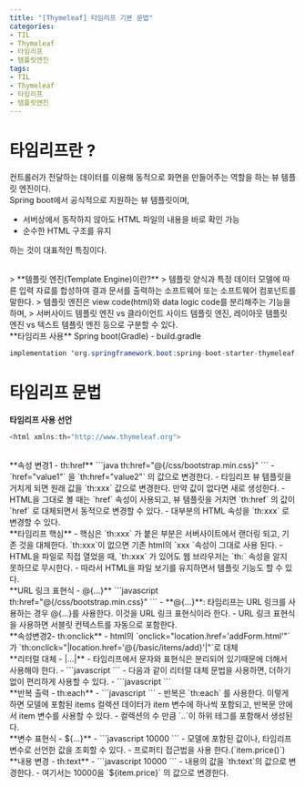 ```yaml
---
title: "[Thymeleaf] 타임리프 기본 문법"
categories:
- TIL
- Thymeleaf
- 타임리프
- 템플릿엔진
tags:
- TIL
- Thymeleaf
- 타임리프
- 템플릿엔진
---
```


# 타임리프란 ?
컨트롤러가 전달하는 데이터를 이용해 동적으로 화면을 만들어주는 역할을 하는 뷰 템플릿 엔진이다.    
Spring boot에서 공식적으로 지원하는 뷰 템플릿이며, 
* 서버상에서 동작하지 않아도 HTML 파일의 내용을 바로 확인 가능
* 순수한 HTML 구조를 유지   

하는 것이 대표적인 특징이다.

<br/>
> **템플릿 엔진(Template Engine)이란?**    
> 템플릿 양식과 특정 데이터 모델에 따른 입력 자료를 합성하여 결과 문서를 출력하는 소프트웨어 또는 소프트웨어 컴포넌트를 말한다.   
> 템플릿 엔진은 view code(html)와 data logic code를 분리해주는 기능을 하며,  
> 서버사이드 템플릿 엔진 vs 클라이언트 사이드 템플릿 엔진, 레이아웃 템플릿 엔진 vs  텍스트 템플릿 엔진 등으로 구분할 수 있다.

<br/>
**타임리프 사용**   
	Spring boot(Gradle) - build.gradle

```java
implementation 'org.springframework.boot:spring-boot-starter-thymeleaf'
```


# 타임리프 문법   
**타임리프 사용 선언**
```java
<html xmlns:th="http://www.thymeleaf.org">
```   

<br/>
**속성 변경1 - th:href**   
```java
th:href="@{/css/bootstrap.min.css}"
```  
- `href="value1"` 을 `th:href="value2"` 의 값으로 변경한다.
- 타임리프 뷰 템플릿을 거치게 되면 원래 값을 `th:xxx` 값으로 변경한다. 만약 값이 없다면 새로 생성한다.
- HTML을 그대로 볼 때는 `href` 속성이 사용되고, 뷰 템플릿을 거치면 `th:href` 의 값이 `href` 로 대체되면서 동적으로 변경할 수 있다.
- 대부분의 HTML 속성을 `th:xxx` 로 변경할 수 있다.

<br/>
**타임리프 핵심**   
- 핵심은 `th:xxx` 가 붙은 부분은 서버사이트에서 랜더링 되고, 기존 것을 대체한다. `th:xxx`이 없으면 기존 html의 `xxx `속성이 그대로 사용 된다.
- HTML을 파일로 직접 열었을 때, `th:xxx` 가 있어도 웹 브라우저는 `th:` 속성을 알지 못하므로 무시한다.
- 따라서 HTML을 파일 보기를 유지하면서 템플릿 기능도 할 수 있다.

<br/>
**URL 링크 표현식 - @{...}**   
```javascript
th:href="@{/css/bootstrap.min.css}"
```
- **@{...}**: 타임리프는 URL 링크를 사용하는 경우 @{...}를 사용한다. 이것을 URL 링크 표현식이라 한다.
- URL 링크 표현식을 사용하면 서블릿 컨텍스트를 자동으로 포함한다.

<br/>
**속성변경2- th:onclick**   
- html의 `onclick="location.href='addForm.html'"`가 `th:onclick="|location.href='@{/basic/items/add}'|"`로 대체

<br/>
**리터럴 대체 - |...|**   
- 타임리프에서 문자와 표현식은 분리되어 있기때문에 더해서 사용해야 한다.
	- ```javascript
		<span th:text="'Welcome to our application, ' + ${user.name} + '!'">
		```
-  다음과 같이 리터럴 대체 문법을 사용하면, 더하기 없이 편리하게 사용할 수 있다.
	-  ```javascript
		<span th:text="|Welcome to our application, ${user.name}!|">
		```

<br/>
**반복 출력 - th:each**   
- ```javascript
	<tr th:each="item: ${items}">
	```
- 반복은 `th:each` 를 사용한다. 이렇게 하면 모델에 포함된 items 컬렉션 데이터가 item 변수에 하나씩 포함되고, 반복문 안에서 item 변수를 사용할 수 있다.
- 컬렉션의 수 만큼 `<tr>..</tr>`이 하위 테그를 포함해서 생성된다.

<br/>
**변수 표현식 - ${...}**   
- ```javascript
	<td th:text="${item.price}">10000</td>
	```
- 모델에 포함된 값이나, 타임리프 변수로 선언한 값을 조회할 수 있다.
- 프로퍼티 접근법을 사용 한다.(`item.price()`)

<br/>
**내용 변경 - th:text**   
- ```javascript
	<td th:text="${item.price}">10000</td>
	```
- 내용의 값을 `th:text`의 값으로 변경한다.
- 여기서는 10000을 `${item.price}` 의 값으로 변경한다.

